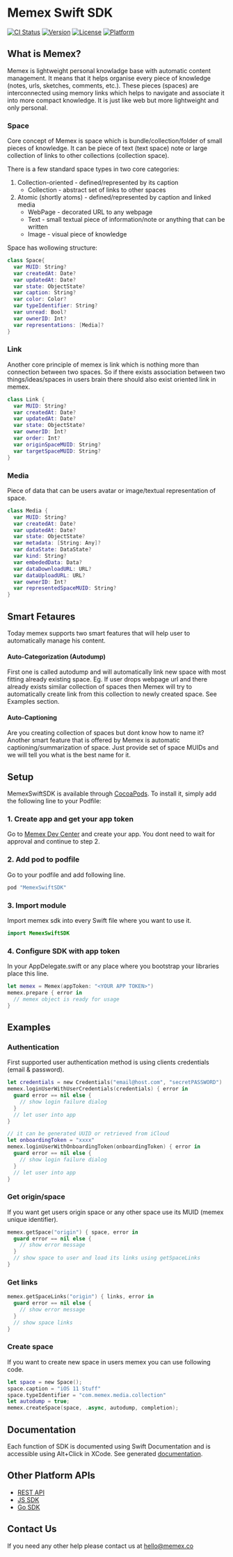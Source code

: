 # Memex Swift SDK

[![CI Status](http://img.shields.io/travis/adamzdara/MemexSwiftSDK.svg?style=flat)](https://travis-ci.org/adamzdara/MemexSwiftSDK)
[![Version](https://img.shields.io/cocoapods/v/MemexSwiftSDK.svg?style=flat)](http://cocoapods.org/pods/MemexSwiftSDK)
[![License](https://img.shields.io/cocoapods/l/MemexSwiftSDK.svg?style=flat)](http://cocoapods.org/pods/MemexSwiftSDK)
[![Platform](https://img.shields.io/cocoapods/p/MemexSwiftSDK.svg?style=flat)](http://cocoapods.org/pods/MemexSwiftSDK)

## What is Memex?

Memex is lightweight personal knowladge base with automatic content management. It means that it helps organise every piece of knowledge (notes, urls, sketches, comments, etc.). These pieces (spaces) are interconnected using memory links which helps to navigate and associate it into more compact knowledge. It is just like web but more lightweight and only personal. 

### Space
Core concept of Memex is space which is bundle/collection/folder of small pieces of knowledge. It can be piece of text (text space) note or large collection of links to other collections (collection space).

There is a few standard space types in two core categories:

1. Collection-oriented - defined/represented by its caption
	* Collection - abstract set of links to other spaces
2. Atomic (shortly atoms) - defined/represented by caption and linked media
	* WebPage - decorated URL to any webpage
	* Text - small textual piece of information/note or anything that can be written
	* Image - visual piece of knowledge

Space has wollowing structure:

```swift
class Space{
  var MUID: String?
  var createdAt: Date?
  var updatedAt: Date?
  var state: ObjectState?
  var caption: String?
  var color: Color?
  var typeIdentifier: String?
  var unread: Bool?
  var ownerID: Int?
  var representations: [Media]?
}
```

### Link

Another core principle of memex is link which is nothing more than connection between two spaces. So if there exists association between two things/ideas/spaces in users brain there should also exist oriented link in memex.

```swift
class Link {
  var MUID: String?
  var createdAt: Date?
  var updatedAt: Date?
  var state: ObjectState?
  var ownerID: Int?
  var order: Int?
  var originSpaceMUID: String?
  var targetSpaceMUID: String? 
}
```

### Media

Piece of data that can be users avatar or image/textual representation of space.

```swift
class Media {
  var MUID: String?
  var createdAt: Date?
  var updatedAt: Date?
  var state: ObjectState?
  var metadata: [String: Any]?
  var dataState: DataState?
  var kind: String?
  var embededData: Data?
  var dataDownloadURL: URL?
  var dataUploadURL: URL?
  var ownerID: Int?
  var representedSpaceMUID: String?
}
```

## Smart Fetaures

Today memex supports two smart features that will help user to automatically manage his content.

#### Auto-Categorization (Autodump)

First one is called autodump and will automatically link new space with most fitting already existing space. Eg. If user drops webpage url and there already exists similar collection of spaces then Memex will try to automatically create link from this collection to newly created space. See Examples section.

#### Auto-Captioning

Are you creating collection of spaces but dont know how to name it?Another smart feature that is offered by Memex is automatic captioning/summarization of space. Just provide set of space MUIDs and we will tell you what is the best name for it.


## Setup

MemexSwiftSDK is available through [CocoaPods](http://cocoapods.org). To install
it, simply add the following line to your Podfile:


### 1. Create app and get your app token

Go to [Memex Dev Center](https://memex.co/apps/dev) and create your app. You dont need to wait for approval and continue to step 2.  


### 2. Add pod to podfile

Go to your podfile and add following line.

```ruby
pod "MemexSwiftSDK"
```

### 3. Import module

Import memex sdk into every Swift file where you want to use it.

```swift
import MemexSwiftSDK
```

### 4. Configure SDK with app token


In your AppDelegate.swift or any place where you bootstrap your libraries place this line.

```swift
let memex = Memex(appToken: "<YOUR APP TOKEN>")
memex.prepare { error in
  // memex object is ready for usage
}
```

## Examples

### Authentication

First supported user authentication method is using clients credentials (email & password).

```swift
let credentials = new Credentials("email@host.com", "secretPASSWORD")
memex.loginUserWithUserCredentials(credentials) { error in
  guard error == nil else {
    // show login failure dialog
  }
  // let user into app
}
```

```swift
// it can be generated UUID or retrieved from iCloud
let onboardingToken = "xxxx" 
memex.loginUserWithOnboardingToken(onboardingToken) { error in
  guard error == nil else {
    // show login failure dialog
  }
  // let user into app
}

```

### Get origin/space

If you want get users origin space or any other space use its MUID (memex unique identifier).

```swift
memex.getSpace("origin") { space, error in
  guard error == nil else {
    // show error message
  }
  // show space to user and load its links using getSpaceLinks
}
```

### Get links

```swift
memex.getSpaceLinks("origin") { links, error in
  guard error == nil else {
    // show error message
  }
  // show space links
}
```

### Create space

If you want to create new space in users memex you can use following code.

```swift
let space = new Space();
space.caption = "iOS 11 Stuff"
space.typeIdentifier = "com.memex.media.collection"
let autodump = true;
memex.createSpace(space, .async, autodump, completion);
```

## Documentation

Each function of SDK is documented using Swift Documentation and is accessible using Alt+Click in XCode. See generated [documentation](http://memex.co/apps/dev/doc/swift).

## Other Platform APIs

* [REST API](https://github.com/memexapp/memex-rest-api-doc)  
* [JS SDK](https://github.com/memexapp/memex-js-sdk)  
* [Go SDK](https://github.com/memexapp/memex-go-sdk)  

## Contact Us

If you need any other help please contact us at [hello@memex.co](mailto:hello@memex.co)  
